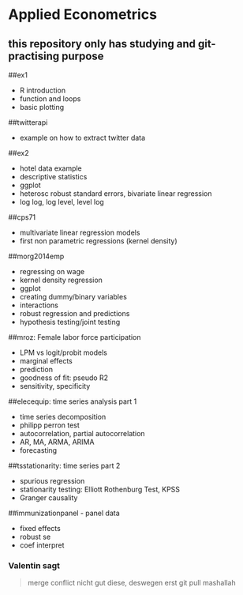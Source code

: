 # Applied Econometrics
## this repository only has studying and git-practising purpose

##ex1
- R introduction
- function and loops
- basic plotting

##twitterapi
- example on how to extract twitter data

##ex2
- hotel data example
- descriptive statistics
- ggplot
- heterosc robust standard errors, bivariate linear regression
- log log, log level, level log

##cps71
- multivariate linear regression models
- first non parametric regressions (kernel density)

##morg2014emp
- regressing on wage
- kernel density regression
- ggplot
- creating dummy/binary variables
- interactions
- robust regression and predictions
- hypothesis testing/joint testing

##mroz: Female labor force participation
- LPM vs logit/probit models
- marginal effects
- prediction
- goodness of fit: pseudo R2
- sensitivity, specificity

##elecequip: time series analysis part 1
- time series decomposition
- philipp perron test
- autocorrelation, partial autocorrelation
- AR, MA, ARMA, ARIMA
- forecasting

##tsstationarity: time series part 2
- spurious regression
- stationarity testing: Elliott Rothenburg Test, KPSS
- Granger causality

##immunizationpanel - panel data
- fixed effects
- robust se
- coef interpret

### Valentin sagt 
> merge conflict nicht gut diese, deswegen erst git pull mashallah


